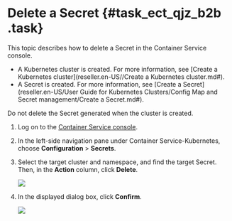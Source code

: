 # Delete a Secret {#task_ect_qjz_b2b .task}

This topic describes how to delete a Secret in the Container Service console.

-   A Kubernetes cluster is created. For more information, see [Create a Kubernetes cluster](reseller.en-US//Create a Kubernetes cluster.md#).
-   A Secret is created. For more information, see [Create a Secret](reseller.en-US/User Guide for Kubernetes Clusters/Config Map and Secret management/Create a Secret.md#).

Do not delete the Secret generated when the cluster is created.

1.  Log on to the [Container Service console](https://partners-intl.console.aliyun.com/#/cs).
2.  In the left-side navigation pane under Container Service-Kubernetes, choose **Configuration** \> **Secrets**.
3.  Select the target cluster and namespace, and find the target Secret. Then, in the **Action** column, click **Delete**. 

    ![](http://static-aliyun-doc.oss-cn-hangzhou.aliyuncs.com/assets/img/15763/156464831910789_en-US.png)

4.  In the displayed dialog box, click **Confirm**. 

    ![](http://static-aliyun-doc.oss-cn-hangzhou.aliyuncs.com/assets/img/15763/156464831910790_en-US.png)


